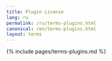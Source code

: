 ```yaml
---
title: Plugin License
lang: ru
permalink: /ru/terms-plugins.html
canonical: /en/terms-plugins.html
layout: terms
---
```


{% include pages/terms-plugins.md %}
